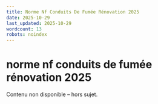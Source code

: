 ```yaml
---
title: Norme Nf Conduits De Fumée Rénovation 2025
date: 2025-10-29
last_updated: 2025-10-29
wordcount: 13
robots: noindex
---
```


# norme nf conduits de fumée rénovation 2025

Contenu non disponible – hors sujet.